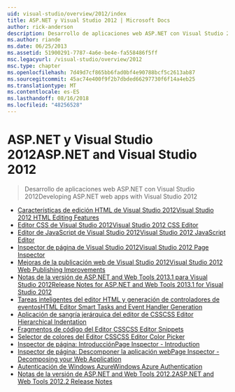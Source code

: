 ```yaml
---
uid: visual-studio/overview/2012/index
title: ASP.NET y Visual Studio 2012 | Microsoft Docs
author: rick-anderson
description: Desarrollo de aplicaciones web ASP.NET con Visual Studio 2012
ms.author: riande
ms.date: 06/25/2013
ms.assetid: 51900291-7787-4a6e-be4e-fa558486f5ff
msc.legacyurl: /visual-studio/overview/2012
msc.type: chapter
ms.openlocfilehash: 7d49d7cf865bb6fad0bf4e90788bcf5c2613ab87
ms.sourcegitcommit: 45ac74e400f9f2b7dbded66297730f6f14a4eb25
ms.translationtype: MT
ms.contentlocale: es-ES
ms.lasthandoff: 08/16/2018
ms.locfileid: "48256528"
---
```

<a name="aspnet-and-visual-studio-2012"></a><span data-ttu-id="afa2d-103">ASP.NET y Visual Studio 2012</span><span class="sxs-lookup"><span data-stu-id="afa2d-103">ASP.NET and Visual Studio 2012</span></span>
====================
> <span data-ttu-id="afa2d-104">Desarrollo de aplicaciones web ASP.NET con Visual Studio 2012</span><span class="sxs-lookup"><span data-stu-id="afa2d-104">Developing ASP.NET web apps with Visual Studio 2012</span></span>


- [<span data-ttu-id="afa2d-105">Características de edición HTML de Visual Studio 2012</span><span class="sxs-lookup"><span data-stu-id="afa2d-105">Visual Studio 2012 HTML Editing Features</span></span>](visual-studio-2012-html-editing-features.md)
- [<span data-ttu-id="afa2d-106">Editor CSS de Visual Studio 2012</span><span class="sxs-lookup"><span data-stu-id="afa2d-106">Visual Studio 2012 CSS Editor</span></span>](visual-studio-2012-css-editor.md)
- [<span data-ttu-id="afa2d-107">Editor de JavaScript de Visual Studio 2012</span><span class="sxs-lookup"><span data-stu-id="afa2d-107">Visual Studio 2012 JavaScript Editor</span></span>](visual-studio-2012-javascript-editor.md)
- [<span data-ttu-id="afa2d-108">Inspector de página de Visual Studio 2012</span><span class="sxs-lookup"><span data-stu-id="afa2d-108">Visual Studio 2012 Page Inspector</span></span>](visual-studio-2012-page-inspector.md)
- [<span data-ttu-id="afa2d-109">Mejoras de la publicación web de Visual Studio 2012</span><span class="sxs-lookup"><span data-stu-id="afa2d-109">Visual Studio 2012 Web Publishing Improvements</span></span>](visual-studio-2012-web-publishing-improvements.md)
- [<span data-ttu-id="afa2d-110">Notas de la versión de ASP.NET and Web Tools 2013.1 para Visual Studio 2012</span><span class="sxs-lookup"><span data-stu-id="afa2d-110">Release Notes for ASP.NET and Web Tools 2013.1 for Visual Studio 2012</span></span>](aspnet-and-web-tools-20131-for-visual-studio-2012.md)
- [<span data-ttu-id="afa2d-111">Tareas inteligentes del editor HTML y generación de controladores de eventos</span><span class="sxs-lookup"><span data-stu-id="afa2d-111">HTML Editor Smart Tasks and Event Handler Generation</span></span>](visual-studio-vnext-videos-html-editor-smart-tasks-and-event-handler-generation.md)
- [<span data-ttu-id="afa2d-112">Aplicación de sangría jerárquica del editor de CSS</span><span class="sxs-lookup"><span data-stu-id="afa2d-112">CSS Editor Hierarchical Indentation</span></span>](visual-studio-vnext-videos-css-editor-hierarchical-indentation.md)
- [<span data-ttu-id="afa2d-113">Fragmentos de código del Editor CSS</span><span class="sxs-lookup"><span data-stu-id="afa2d-113">CSS Editor Snippets</span></span>](visual-studio-vnext-videos-css-editor-snippets.md)
- [<span data-ttu-id="afa2d-114">Selector de colores del Editor CSS</span><span class="sxs-lookup"><span data-stu-id="afa2d-114">CSS Editor Color Picker</span></span>](visual-studio-vnext-videos-css-editor-color-picker.md)
- [<span data-ttu-id="afa2d-115">Inspector de página: Introducción</span><span class="sxs-lookup"><span data-stu-id="afa2d-115">Page Inspector - Introduction</span></span>](visual-studio-vnext-videos-page-inspector-introduction.md)
- [<span data-ttu-id="afa2d-116">Inspector de página: Descomponer la aplicación web</span><span class="sxs-lookup"><span data-stu-id="afa2d-116">Page Inspector - Decomposing your Web Application</span></span>](visual-studio-vnext-videos-page-inspector-decomposing-your-web-application.md)
- [<span data-ttu-id="afa2d-117">Autenticación de Windows Azure</span><span class="sxs-lookup"><span data-stu-id="afa2d-117">Windows Azure Authentication</span></span>](windows-azure-authentication.md)
- [<span data-ttu-id="afa2d-118">Notas de la versión de ASP.NET and Web Tools 2012.2</span><span class="sxs-lookup"><span data-stu-id="afa2d-118">ASP.NET and Web Tools 2012.2 Release Notes</span></span>](aspnet-and-web-tools-20122-release-notes-rtw.md)
